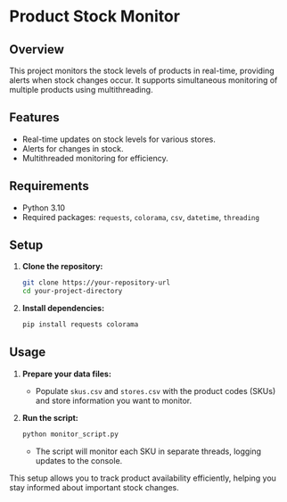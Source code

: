 # Product Stock Monitor

## Overview
This project monitors the stock levels of products in real-time, providing alerts when stock changes occur. It supports simultaneous monitoring of multiple products using multithreading.

## Features
- Real-time updates on stock levels for various stores.
- Alerts for changes in stock.
- Multithreaded monitoring for efficiency.

## Requirements
- Python 3.10
- Required packages: `requests`, `colorama`, `csv`, `datetime`, `threading`

## Setup

1. **Clone the repository:**
   ```bash
   git clone https://your-repository-url
   cd your-project-directory
   ```

2. **Install dependencies:**
   ```bash
   pip install requests colorama
   ```

## Usage

1. **Prepare your data files:**
   - Populate `skus.csv` and `stores.csv` with the product codes (SKUs) and store information you want to monitor.

2. **Run the script:**
   ```bash
   python monitor_script.py
   ```
   - The script will monitor each SKU in separate threads, logging updates to the console.

This setup allows you to track product availability efficiently, helping you stay informed about important stock changes.